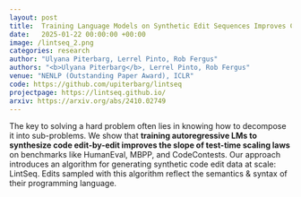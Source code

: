 ```yaml
---
layout: post
title:  Training Language Models on Synthetic Edit Sequences Improves Code Synthesis
date:   2025-01-22 00:00:00 +00:00
image: /lintseq_2.png
categories: research
author: "Ulyana Piterbarg, Lerrel Pinto, Rob Fergus"
authors: "<b>Ulyana Piterbarg</b>, Lerrel Pinto, Rob Fergus"
venue: "NENLP (Outstanding Paper Award), ICLR"
code: https://github.com/upiterbarg/lintseq
projectpage: https://lintseq.github.io/
arxiv: https://arxiv.org/abs/2410.02749
---
```

The key to solving a hard problem often lies in knowing how to decompose it into sub-problems. We show that **training autoregressive LMs to synthesize code edit-by-edit improves the slope of test-time scaling laws** on benchmarks like HumanEval, MBPP, and CodeContests. Our approach introduces an algorithm for generating synthetic code edit data at scale: LintSeq. Edits sampled with this algorithm reflect the semantics & syntax of their programming language. 